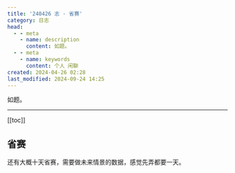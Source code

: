 ```yaml
---
title: '240426 志 · 省赛'
category: 日志
head:
  - - meta
    - name: description
      content: 如题。
  - - meta
    - name: keywords
      content: 个人 闲聊
created: 2024-04-26 02:28
last_modified: 2024-09-24 14:25
---
```


如题。

---

[[toc]]

## 省赛

还有大概十天省赛，需要做未来情景的数据，感觉先弄都要一天。
